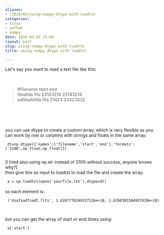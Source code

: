 ```yaml
---
aliases:
- /2010/03/using-numpy-dtype-with-loadtxt
categories:
- linux
- python
- numpy
date: 2010-03-03 22:49
layout: post
slug: using-numpy-dtype-with-loadtxt
title: using numpy dtype with loadtxt

---
```


<p>
 Let's say you want to read a text file like this:
 <br/>
 <br/>
 <br/>
</p>
<blockquote>
 #filename start end
 <br/>
 fdsafda.fits 23143214 23143214
 <br/>
 safdsafafds.fits 21423 23423432
</blockquote>
<br/>
<br/>
<br/>
<a name="more">
</a>
<br/>
you can use dtype to create a custom array, which is very flexible as you can work by row or columns with strings and floats in the same array:
<br/>
<code>
 dt=np.dtype({'names':['filename','start','end'],'formats':['S100',np.float,np.float]})
 <br/>
</code>
[I tried also using np.str instead of S100 without success, anyone knows why?]
<br/>
then give this as input to loadtxt to load the file and create the array.
<br/>
<code>
 a = np.loadtxt(open('yourfile.txt'),dtype=dt)
</code>
<br/>
so each element is:
<br/>
<code>
 ('dsafsadfsadf.fits', 1.6287776249537126e+18, 1.6290301584937428e+18)
 <br/>
</code>
<br/>
but you can get the array of start or end times using:
<br/>
<code>
 a['start']
</code>
